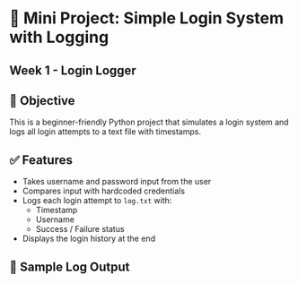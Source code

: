 # 🔐 Mini Project: Simple Login System with Logging

## Week 1 - Login Logger

## 📌 Objective
This is a beginner-friendly Python project that simulates a login system and logs all login attempts to a text file with timestamps.

## ✅ Features
- Takes username and password input from the user
- Compares input with hardcoded credentials
- Logs each login attempt to `log.txt` with:
  - Timestamp
  - Username
  - Success / Failure status
- Displays the login history at the end

## 🧪 Sample Log Output
